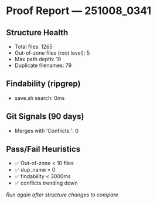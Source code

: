# Proof Report — 251008_0341

## Structure Health
- Total files: 1265
- Out-of-zone files (root level): 5
- Max path depth: 19
- Duplicate filenames: 79

## Findability (ripgrep)
- save.sh search: 0ms

## Git Signals (90 days)
- Merges with 'Conflicts:': 0

## Pass/Fail Heuristics
- ✅ Out-of-zone < 10 files
- ✅ dup_name = 0
- ✅ findability < 3000ms
- ✅ conflicts trending down

_Run again after structure changes to compare_
